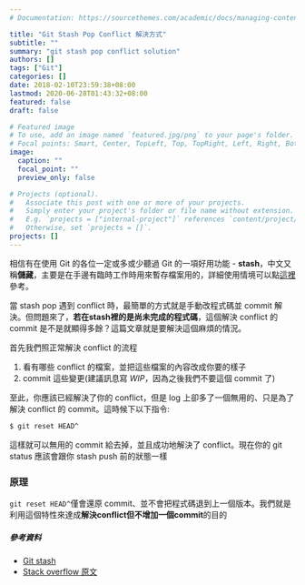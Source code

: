 ```yaml
---
# Documentation: https://sourcethemes.com/academic/docs/managing-content/

title: "Git Stash Pop Conflict 解決方式"
subtitle: ""
summary: "git stash pop conflict solution"
authors: []
tags: ["Git"]
categories: []
date: 2018-02-10T23:59:38+08:00
lastmod: 2020-06-28T01:43:32+08:00
featured: false
draft: false

# Featured image
# To use, add an image named `featured.jpg/png` to your page's folder.
# Focal points: Smart, Center, TopLeft, Top, TopRight, Left, Right, BottomLeft, Bottom, BottomRight.
image:
  caption: ""
  focal_point: ""
  preview_only: false

# Projects (optional).
#   Associate this post with one or more of your projects.
#   Simply enter your project's folder or file name without extension.
#   E.g. `projects = ["internal-project"]` references `content/project/deep-learning/index.md`.
#   Otherwise, set `projects = []`.
projects: []
---
```


相信有在使用 Git 的各位一定或多或少聽過 Git 的一項好用功能 \- **stash**，中文又稱**儲藏**，主要是在手邊有臨時工作時用來暫存檔案用的，詳細使用情境可以點[這裡](https://git-scm.com/book/zh-tw/v1/Git-%E5%B7%A5%E5%85%B7-%E5%84%B2%E8%97%8F-Stashing) 參考。


當 stash pop 遇到 conflict 時，最簡單的方式就是手動改程式碼並 commit 解決。但問題來了，**若在stash裡的是尚未完成的程式碼**，這個解決 conflict 的 commit 是不是就顯得多餘？這篇文章就是要解決這個麻煩的情況。


首先我們照正常解決 conflict 的流程

1. 看有哪些 conflict 的檔案，並把這些檔案的內容改成你要的樣子
2. commit 這些變更\(建議訊息寫 *WIP*，因為之後我們不要這個 commit 了\)


至此，你應該已經解決了你的 conflict，但是 log 上卻多了一個無用的、只是為了解決 conflict 的 commit。這時候下以下指令:
``` bash
$ git reset HEAD^
```

這樣就可以無用的 commit 給去掉，並且成功地解決了 conflict。現在你的 git status 應該會跟你 stash push 前的狀態一樣

### 原理

`git reset HEAD^`僅會還原 commit、並不會把程式碼退到上一個版本。我們就是利用這個特性來達成**解決conflict但不增加一個commit**的目的


##### 參考資料
- [Git stash](https://git-scm.com/book/zh-tw/v1/Git-%E5%B7%A5%E5%85%B7-%E5%84%B2%E8%97%8F-Stashing)
- [Stack overflow 原文](https://stackoverflow.com/questions/7751555/how-to-resolve-git-stash-conflict-without-commit)
